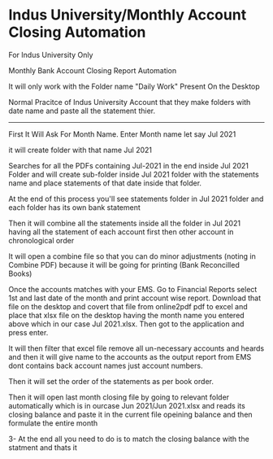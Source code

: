 # Indus University/Monthly Account Closing Automation
 For Indus University Only

Monthly Bank Account Closing Report Automation

It will only work with the Folder name "Daily Work" Present On the Desktop

Normal Pracitce of Indus University Account that they make folders with date name and paste all the statement thier.

______________________________________________________________________________________________________________________________________

First It Will Ask For Month Name. Enter Month name let say Jul 2021

 it will create folder with that name Jul 2021
 
 Searches for all the PDFs containing Jul-2021 in the end inside Jul 2021 Folder and will create sub-folder inside Jul 2021 folder with the statements name and place statements of that date inside that folder.
 
 At the end of this process you'll see statements folder in Jul 2021 folder and each folder has its own bank statement
 
 Then it will combine all the statements inside all the folder in Jul 2021 having all the statement of each account first then other account in chronological order
 
 It will open a combine file so that you can do minor adjustments (noting in Combine PDF) because it will be going for printing (Bank Reconcilled Books)
 
Once the accounts matches with your EMS. Go to Financial Reports select 1st and last date of the month and print account wise report. Download that file on the desktop and covert that file from online2pdf pdf to excel and place that xlsx file on the desktop having the month name you entered above which in our case Jul 2021.xlsx. Then got to the application and press enter.

It will then filter that excel file remove all un-necessary accounts and heards and then it will give name to the accounts as the output report from EMS dont contains back account names just account numbers.

 Then it will set the order of the statements as per book order.
 
 Then it will open last month closing file by going to relevant folder automatically which is in ourcase Jun 2021/Jun 2021.xlsx and reads its closing balance and paste it in the current file opeining balance and then formulate the entire month

3- At the end all you need to do is to match the closing balance with the statment and thats it
